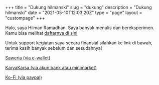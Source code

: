 +++
title = "Dukung hilmanski"
slug = "dukung"
description = "Dukung hilmanski"
date = "2021-05-10T12:03:20Z"
type = "page"
layout = "custompage"
+++ 

Halo, saya Hilman Ramadhan. Saya banyak menulis dan bereksperimen. Kamu bisa melihat [daftarnya di sini](https://hilman.space/kerjaan)

Untuk support kegiatan saya secara finansial silahkan ke link di bawah, terima kasih banyak sebelum dan sesudahnya!

[Saweria (via e-wallet)](https://saweria.co/hilmanski )

[KaryaKarsa (via akun bank atau minimarket)](https://karyakarsa.com/hilmanski)

[Ko-Fi (via paypal)](https://ko-fi.com/hilmanski)
